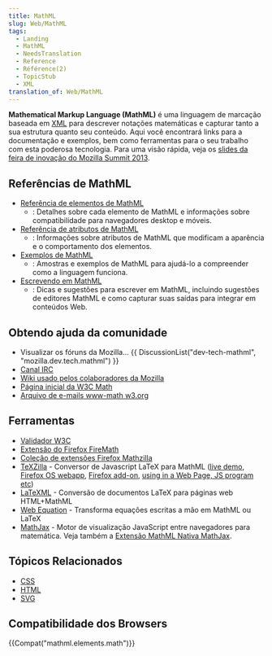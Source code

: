 ```yaml
---
title: MathML
slug: Web/MathML
tags:
  - Landing
  - MathML
  - NeedsTranslation
  - Reference
  - Référence(2)
  - TopicStub
  - XML
translation_of: Web/MathML
---
```

**Mathematical Markup Language (MathML)** é uma linguagem de marcação baseada em [XML](/pt-BR/docs/XML) para descrever notações matemáticas e capturar tanto a sua estrutura quanto seu conteúdo. Aqui você encontrará links para a documentação e exemplos, bem como ferramentas para o seu trabalho com esta poderosa tecnologia. Para uma visão rápida, veja os [slides da feira de inovação do Mozilla Summit 2013](https://fred-wang.github.io/MozSummitMathML/index.html).

## Referências de MathML

- [Referência de elementos de MathML](/pt-BR/docs/Web/MathML/Element)
  - : Detalhes sobre cada elemento de MathML e informações sobre compatibilidade para navegadores desktop e móveis.
- [Referência de atributos de MathML](/pt-BR/docs/Web/MathML/Attribute)
  - : Informações sobre atributos de MathML que modificam a aparência e o comportamento dos elementos.
- [Exemplos de MathML](/pt-BR/docs/Web/MathML/Examples)
  - : Amostras e exemplos de MathML para ajudá-lo a compreender como a linguagem funciona.
- [Escrevendo em MathML](/pt-BR/docs/Web/MathML/Authoring)
  - : Dicas e sugestões para escrever em MathML, incluindo sugestões de editores MathML e como capturar suas saídas para integrar em conteúdos Web.

## Obtendo ajuda da comunidade

- Visualizar os fóruns da Mozilla...
  {{ DiscussionList("dev-tech-mathml", "mozilla.dev.tech.mathml") }}
- [Canal IRC](irc://irc.mozilla.org/%23mathml)
- [Wiki usado pelos colaboradores da Mozilla](https://wiki.mozilla.org/MathML:Home_Page)
- [Página inicial da W3C Math](https://www.w3.org/Math/)
- [Arquivo de e-mails www-math w3.org](https://lists.w3.org/Archives/Public/www-math/)

## Ferramentas

- [Validador W3C](https://validator.w3.org)
- [Extensão do Firefox FireMath](https://addons.mozilla.org/de/firefox/addon/8969/)
- [Coleção de extensões Firefox Mathzilla](https://addons.mozilla.org/firefox/collections/fred_wang/mathzilla/)
- [TeXZilla](https://github.com/fred-wang/TeXZilla) - Conversor de Javascript LaTeX para MathML ([live demo](https://fred-wang.github.io/TeXZilla/), [Firefox OS webapp](https://r-gaia-cs.github.io/TeXZilla-webapp/), [Firefox add-on](https://addons.mozilla.org/en-US/firefox/addon/texzilla/), [using in a Web Page, JS program etc](https://github.com/fred-wang/TeXZilla/wiki/Using-TeXZilla))
- [LaTeXML](https://dlmf.nist.gov/LaTeXML/) - Conversão de documentos LaTeX para páginas web HTML+MathML
- [Web Equation](https://webdemo.myscript.com/views/math/index.html) - Transforma equações escritas a mão em MathML ou LaTeX
- [MathJax](https://www.mathjax.org/) - Motor de visualização JavaScript entre navegadores para matemática. Veja também a [Extensão MathML Nativa MathJax](https://addons.mozilla.org/en-US/firefox/addon/mathjax-native-mathml/).

## Tópicos Relacionados

- [CSS](/pt-BR/docs/Web/CSS)
- [HTML](/pt-BR/docs/Web/HTML)
- [SVG](/pt-BR/docs/Web/SVG)

## Compatibilidade dos Browsers

{{Compat("mathml.elements.math")}}

